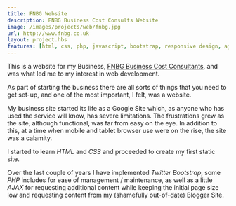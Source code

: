 ```yaml
---
title: FNBG Website
description: FNBG Business Cost Consults Website
image: /images/projects/web/fnbg.jpg
url: http://www.fnbg.co.uk
layout: project.hbs
features: [html, css, php, javascript, bootstrap, responsive design, ajax]
---
```


This is a website for my Business, <a href="http://fnbg.co.uk" target="_blank">FNBG Business Cost Consultants</a>, and was what
led me to my interest in web development.

As part of starting the business there are all sorts of things that you need to
get set-up, and one of the most important, I felt, was a website.

My business site started its life as a Google Site which, as anyone who has used
the service will know, has severe limitations. The frustrations grew as the site,
although functional, was far from easy on the eye. In addition to this, at a time
when mobile and tablet browser use were on the rise, the site was a calamity.

I started to learn *HTML* and *CSS* and proceeded to create my first static site.

Over the last couple of years I have implemented *Twitter Bootstrap*, some *PHP*
includes for ease of management / maintenance, as well as a little *AJAX* for
requesting additional content while keeping the initial page size low and
requesting content from my (shamefully out-of-date) Blogger Site.
